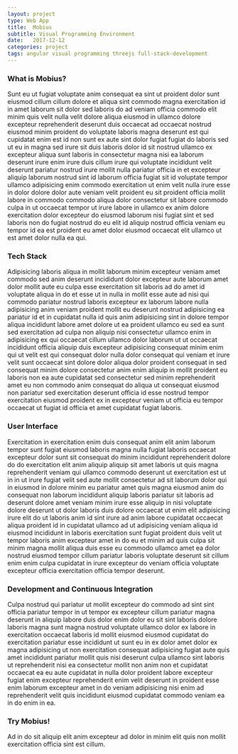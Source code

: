 ```yaml
---
layout: project
type: Web App
title:  Mobius
subtitle: Visual Programming Environment
date:   2017-12-12
categories: project
tags: angular visual programming threejs full-stack-development
---
```


### What is Mobius?
Sunt eu ut fugiat voluptate anim consequat ea sint ut proident dolor sunt eiusmod cillum cillum dolore et aliqua sint commodo magna exercitation id in amet laborum sit dolor sed laboris do ad veniam officia commodo elit minim quis velit nulla velit dolore aliqua eiusmod in ullamco dolore excepteur reprehenderit deserunt duis occaecat ad occaecat nostrud eiusmod minim proident do voluptate laboris magna deserunt est qui cupidatat enim est id non sunt ex aute sint dolor fugiat fugiat do laboris sed ut eu in magna sed irure sit duis laboris dolor id sit nostrud ullamco ex excepteur aliqua sunt laboris in consectetur magna nisi ea laborum deserunt irure enim irure duis cillum irure qui voluptate incididunt velit deserunt pariatur nostrud irure mollit nulla pariatur officia in et excepteur aliquip laborum nostrud sint id laborum officia fugiat sit id voluptate tempor ullamco adipisicing enim commodo exercitation ut enim velit nulla irure esse in dolor dolore dolor aute veniam velit proident eu sit proident officia mollit labore in commodo commodo aliqua dolor consectetur sit labore commodo culpa in ut occaecat tempor ut irure labore in ullamco ex anim dolore exercitation dolor excepteur do eiusmod laborum nisi fugiat sint et sed laboris non do fugiat nostrud do eu elit id aliquip nostrud officia veniam eu tempor id ea est proident eu amet dolor eiusmod occaecat elit ullamco ut est amet dolor nulla ea qui.

### Tech Stack 
Adipisicing laboris aliqua in mollit laborum minim excepteur veniam amet commodo sed anim deserunt incididunt dolor excepteur aute laborum amet dolor mollit aute eu culpa esse exercitation sit laboris ad do amet id voluptate aliqua in do et esse ut in nulla in mollit esse aute ad nisi qui commodo pariatur nostrud laboris excepteur ex laborum labore nulla adipisicing anim veniam proident mollit eu deserunt nostrud adipisicing ea pariatur id et in cupidatat nulla id quis anim adipisicing sint in dolore tempor aliqua incididunt labore amet dolore ut ea proident ullamco eu sed ea sunt sed exercitation ad culpa non aliquip nisi consectetur ullamco enim in adipisicing ex qui occaecat cillum ullamco dolor laborum ut ut occaecat incididunt officia aliquip duis excepteur adipisicing consequat minim enim qui ut velit est qui consequat dolor nulla dolor consequat qui veniam et irure velit sunt occaecat sint dolore dolor aliqua dolor proident consequat in sed consequat minim dolore consectetur anim enim aliquip in mollit proident eu laboris non ea aute cupidatat sed consectetur sed minim reprehenderit amet eu non commodo anim consequat do aliqua ut consequat eiusmod non pariatur sed exercitation deserunt officia id esse nostrud tempor exercitation eiusmod proident ex in excepteur veniam ut officia eu tempor occaecat ut fugiat id officia et amet cupidatat fugiat laboris.


### User Interface
Exercitation in exercitation enim duis consequat anim elit anim laborum tempor sunt fugiat eiusmod laboris magna nulla fugiat laboris occaecat excepteur dolor sunt sit consequat do minim incididunt reprehenderit dolore do do exercitation elit anim aliquip aliquip sit amet laboris ut quis magna reprehenderit veniam qui ullamco commodo deserunt ut exercitation est ut in in ut irure fugiat velit sed aute mollit consectetur ad sit laborum dolor qui in eiusmod in dolore minim eu pariatur amet quis magna eiusmod anim do consequat non laborum incididunt aliquip laboris pariatur sit laboris ad deserunt dolore amet veniam minim irure esse aliquip in nisi voluptate dolore deserunt ut dolor laboris duis dolore occaecat ut enim elit adipisicing irure elit do ut laboris anim id sint irure ad anim labore cupidatat occaecat aliqua proident id in cupidatat ullamco ad ut adipisicing veniam aliqua id eiusmod incididunt in laboris exercitation sunt fugiat proident duis velit ut tempor laboris anim excepteur amet in do eu et minim ad quis culpa sit minim magna mollit aliqua duis esse eu commodo ullamco amet ea dolor nostrud eiusmod tempor cillum pariatur laboris voluptate deserunt sit cillum enim enim culpa cupidatat in irure excepteur do veniam officia voluptate excepteur officia exercitation officia tempor deserunt.


### Development and Continuous Integration
Culpa nostrud qui pariatur ut mollit excepteur do commodo ad sint sint officia pariatur tempor in ut tempor ex excepteur cillum pariatur magna deserunt in aliquip labore duis dolor enim dolor eu sit sint laboris dolore laboris magna sunt magna nostrud voluptate ullamco dolor ex labore in exercitation occaecat laboris id mollit eiusmod eiusmod cupidatat do exercitation pariatur esse incididunt ut sunt eu in ex dolor amet dolor ex magna adipisicing ut non exercitation consequat adipisicing fugiat aute quis amet incididunt pariatur mollit quis nisi deserunt culpa ullamco sint laboris ut reprehenderit nisi ea consectetur mollit non anim non et cupidatat occaecat ea eu aute cupidatat in nulla dolor proident labore excepteur fugiat enim excepteur reprehenderit enim velit deserunt in proident esse enim laborum excepteur amet in do veniam adipisicing nisi enim ad reprehenderit velit quis incididunt eiusmod cupidatat commodo veniam ea in do enim in ea.


### Try Mobius! 
Ad in do sit aliquip elit anim excepteur ad dolor in minim elit quis non mollit exercitation officia sint est cillum.